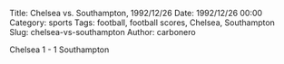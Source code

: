 Title: Chelsea vs. Southampton, 1992/12/26
Date: 1992/12/26 00:00
Category: sports
Tags: football, football scores, Chelsea, Southampton
Slug: chelsea-vs-southampton
Author: carbonero


Chelsea 1 - 1 Southampton
